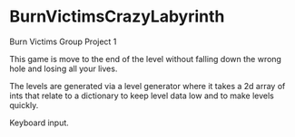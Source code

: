 # BurnVictimsCrazyLabyrinth
Burn Victims Group Project 1

This game is move to the end of the level without falling down the wrong hole and losing all your lives.

The levels are generated via a level generator where it takes a 2d array of ints that relate to a dictionary to keep level data low and to make levels quickly.

Keyboard input.
